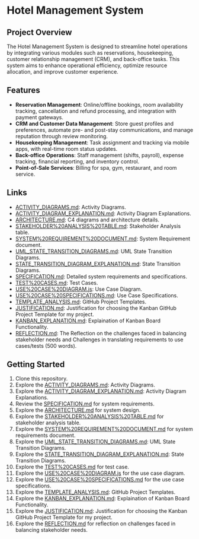 # Hotel Management System

## Project Overview
The Hotel Management System is designed to streamline hotel operations by integrating various modules such as reservations, housekeeping, customer relationship management (CRM), and back-office tasks. This system aims to enhance operational efficiency, optimize resource allocation, and improve customer experience.

## Features
- **Reservation Management**: Online/offline bookings, room availability tracking, cancellation and refund processing, and integration with payment gateways.
- **CRM and Customer Data Management**: Store guest profiles and preferences, automate pre- and post-stay communications, and manage reputation through review monitoring.
- **Housekeeping Management**: Task assignment and tracking via mobile apps, with real-time room status updates.
- **Back-office Operations**: Staff management (shifts, payroll), expense tracking, financial reporting, and inventory control.
- **Point-of-Sale Services**: Billing for spa, gym, restaurant, and room service.

## Links
- [ACTIVITY_DIAGRAMS.md](ACTIVITY_DIAGRAMS.md): Activity Diagrams.
- [ACTIVITY_DIAGRAM_EXPLANATION.md](ACTIVITY_DIAGRAM_EXPLANATION.md): Activity Diagram Explanations.
- [ARCHITECTURE.md](ARCHITECTURE.md): C4 diagrams and architecture details.
- [STAKEHOLDER%20ANALYSIS%20TABLE.md](STAKEHOLDER%20ANALYSIS%20TABLE.md): Stakeholder Analysis table.
- [SYSTEM%20REQUIREMENT%20DOCUMENT.md](SYSTEM%20REQUIREMENT%20DOCUMENT.md): System Requirement document.
- [UML_STATE_TRANSITION_DIAGRAMS.md](UML_STATE_TRANSITION_DIAGRAMS.md): UML State Transition Diagrams.
- [STATE_TRANSITION_DIAGRAM_EXPLANATION.md](STATE_TRANSITION_DIAGRAM_EXPLANATION.md): State Transition Diagrams.
- [SPECIFICATION.md](SPECIFICATION.md): Detailed system requirements and specifications.
- [TEST%20CASES.md](TEST%20CASES.md): Test Cases.
- [USE%20CASE%20DIAGRAM.js](USE%20CASE%20DIAGRAM.js): Use Case Diagram.
- [USE%20CASE%20SPECIFICATIONS.md](USE%20CASE%20SPECIFICATIONS.md): Use Case Specifications.
- [TEMPLATE_ANALYSIS.md](TEMPLATE_ANALYSIS.md): GitHub Project Templates.
- [JUSTIFICATION.md](JUSTIFICATION.md): Justification for choosing the Kanban GitHub Project Template for my project.
- [KANBAN_EXPLANATION.md](KANBAN_EXPLANATION.md): Explaination of Kanban Board Functionality.
- [REFLECTION.md](REFLECTION.md): The Reflection on the challenges faced in balancing stakeholder needs and Challenges in translating requirements to use cases/tests (500 words).

## Getting Started
1. Clone this repository.
2. Explore the [ACTIVITY_DIAGRAMS.md](ACTIVITY_DIAGRAMS.md): Activity Diagrams.
3. Explore the [ACTIVITY_DIAGRAM_EXPLANATION.md](ACTIVITY_DIAGRAM_EXPLANATION.md): Activity Diagram Explanations.
4. Review the [SPECIFICATION.md](SPECIFICATION.md) for system requirements.
5. Explore the [ARCHITECTURE.md](ARCHITECTURE.md) for system design.
6. Explore the [STAKEHOLDER%20ANALYSIS%20TABLE.md](STAKEHOLDER%20ANALYSIS%20TABLE.m) for stakeholder analysis table.
7. Explore the [SYSTEM%20REQUIREMENT%20DOCUMENT.md](SYSTEM%20REQUIREMENT%20DOCUMENT.md) for system requirements document.
8. Explore the [UML_STATE_TRANSITION_DIAGRAMS.md](UML_STATE_TRANSITION_DIAGRAMS.md): UML State Transition Diagrams.
9. Explore the [STATE_TRANSITION_DIAGRAM_EXPLANATION.md](STATE_TRANSITION_DIAGRAM_EXPLANATION.md): State Transition Diagrams.
10. Explore the [TEST%20CASES.md](TEST%20CASES.md) for test case.
11. Explore the [USE%20CASE%20DIAGRAM.js](USE%20CASE%20DIAGRAM.js) for the use case diagram.
12. Explore the [USE%20CASE%20SPECIFICATIONS.md](USE%20CASE%20SPECIFICATIONS.md) for the use case specifications.
13. Explore the [TEMPLATE_ANALYSIS.md](TEMPLATE_ANALYSIS.md): GitHub Project Templates.
14. Explore the [KANBAN_EXPLANATION.md](KANBAN_EXPLANATION.md): Explaination of Kanban Board Functionality.
15. Explore the [JUSTIFICATION.md](JUSTIFICATION.md): Justification for choosing the Kanban GitHub Project Template for my project.
16. Explore the [REFLECTION.md](REFLECTION.md) for reflection on challenges faced in balancing stakeholder needs.
